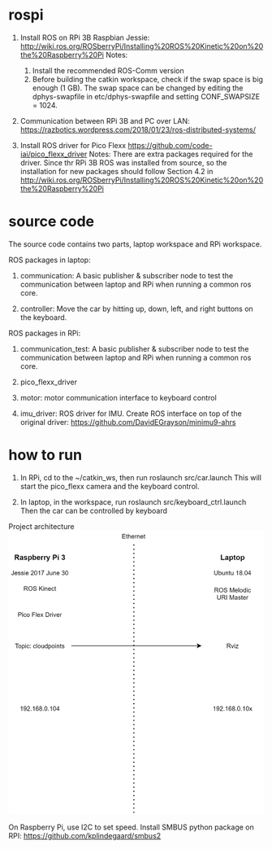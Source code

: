 # rospi
1. Install ROS on RPi 3B Raspbian Jessie:
http://wiki.ros.org/ROSberryPi/Installing%20ROS%20Kinetic%20on%20the%20Raspberry%20Pi
Notes:
	1. Install the recommended ROS-Comm version
	2. Before building the catkin workspace, check if the swap space is big enough (1 GB). The swap space can be changed by editing the dphys-swapfile in etc/dphys-swapfile and setting CONF_SWAPSIZE = 1024.

2. Communication between RPi 3B and PC over LAN:
https://razbotics.wordpress.com/2018/01/23/ros-distributed-systems/

3. Install ROS driver for Pico Flexx
https://github.com/code-iai/pico_flexx_driver
Notes: There are extra packages required for the driver. Since thr RPi 3B ROS was installed from source, so the installation for new packages should follow Section 4.2 in 
http://wiki.ros.org/ROSberryPi/Installing%20ROS%20Kinetic%20on%20the%20Raspberry%20Pi

# source code
The source code contains two parts, laptop workspace and RPi workspace.

ROS packages in laptop:
1. communication: A basic publisher & subscriber node to test the communication between laptop and RPi when running a common ros core.

2. controller: Move the car by hitting up, down, left, and right buttons on the keyboard.

ROS packages in RPi:
1. communication_test: A basic publisher & subscriber node to test the communication between laptop and RPi when running a common ros core.

2. pico_flexx_driver

3. motor: motor communication interface to keyboard control

4. imu_driver: ROS driver for IMU. Create ROS interface on top of the original driver:
https://github.com/DavidEGrayson/minimu9-ahrs


# how to run
1. In RPi, cd to the ~/catkin_ws, then run
   roslaunch src/car.launch
This will start the pico_flexx camera and the keyboard control.

2. In laptop, in the workspace, run
   roslaunch src/keyboard_ctrl.launch
Then the car can be controlled by keyboard


Project architecture
![alt text](/Diagrams/Architecture.jpg)

On Raspberry Pi, use I2C to set speed.
Install SMBUS python package on RPI:
https://github.com/kplindegaard/smbus2





